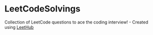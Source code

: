 # LeetCodeSolvings
Collection of LeetCode questions to ace the coding interview! - Created using [LeetHub](https://github.com/QasimWani/LeetHub)
